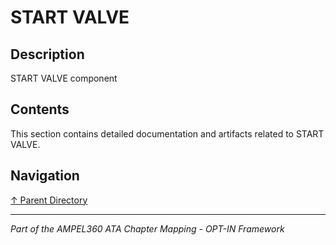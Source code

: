 # START VALVE

## Description

START VALVE component

## Contents

This section contains detailed documentation and artifacts related to START VALVE.

## Navigation

[↑ Parent Directory](../README.md)

---

*Part of the AMPEL360 ATA Chapter Mapping - OPT-IN Framework*
